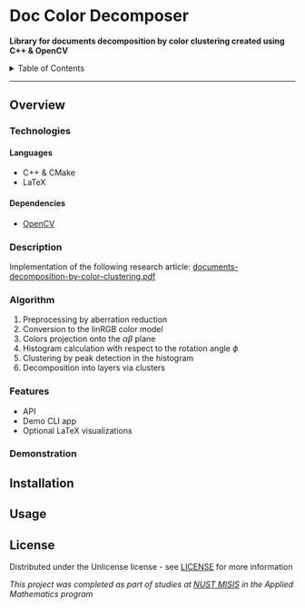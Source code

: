 # Doc Color Decomposer

**Library for documents decomposition by color clustering created using C++ & OpenCV**

<details>

<summary>Table of Contents</summary>

- [Overview](#overview)
    - [Technologies](#technologies)
    - [Description](#description)
    - [Algorithm](#algorithm)
    - [Features](#features)
    - [Demonstration](#demonstration)
- [Installation](#installation)
- [Usage](#usage)
- [License](#license)

</details>

---

## Overview

### Technologies

#### Languages

- C++ & CMake
- LaTeX

#### Dependencies

- [OpenCV](https://opencv.org/)

### Description

Implementation of the following research article:
[documents-decomposition-by-color-clustering.pdf](./assets/documents-decomposition-by-color-clustering.pdf)

### Algorithm

1. Preprocessing by aberration reduction
2. Conversion to the linRGB color model
3. Colors projection onto the $\alpha\beta$ plane
4. Histogram calculation with respect to the rotation angle $\phi$
5. Clustering by peak detection in the histogram
6. Decomposition into layers via clusters

### Features

- API
- Demo CLI app
- Optional LaTeX visualizations

### Demonstration



## Installation



## Usage



## License

Distributed under the Unlicense license - see [LICENSE](./LICENSE) for more information

_This project was completed as part of studies at [NUST MISIS](https://en.misis.ru/) in the Applied Mathematics program_
